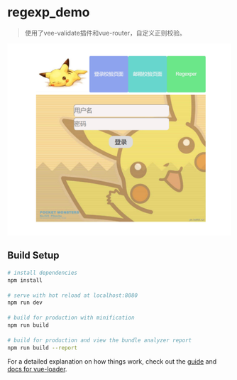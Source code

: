 # regexp_demo

> 使用了vee-validate插件和vue-router，自定义正则校验。

![](https://raw.githubusercontent.com/Neokekeke/vue_regexp_demo/master/src/assets/regexp.png)

## Build Setup

``` bash
# install dependencies
npm install

# serve with hot reload at localhost:8080
npm run dev

# build for production with minification
npm run build

# build for production and view the bundle analyzer report
npm run build --report
```

For a detailed explanation on how things work, check out the [guide](http://vuejs-templates.github.io/webpack/) and [docs for vue-loader](http://vuejs.github.io/vue-loader).
